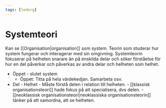 ```yaml
---
tags: [ledorg]
---
```

# Systemteori
Kan se [[Organisation|organisation]] som system.
Teorin som studerar hur system fungerar och interagerar med sin omgivning. Systemteorin fokuserar på helheten snarare än på enskilda delar och söker förståelse för hur en del påverkar och påverkas av andra delar och helheten som helhet.



-  Öppet - slutet system
	  - Öppet: Titta på hela värdekedjan. Samarbeta osv. 
- Del - Helhet
	  - Måste förstå delen i relation till helheten. 
	  - [[klassisk organisationsteori]] hade fokus på att specialisera, dvs delen.
	  - [[neoklassisk organisationsteori|neoklassiska organisationsteorin]] tänker på att samordna, att se helheten.

